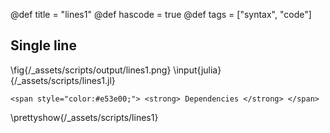 @def title = "lines1"
@def hascode = true
@def tags = ["syntax", "code"]

## Single line
\fig{/_assets/scripts/output/lines1.png}
\input{julia}{/_assets/scripts/lines1.jl}

~~~
<span style="color:#e53e00;"> <strong> Dependencies </strong> </span>
~~~
\prettyshow{/_assets/scripts/lines1}
